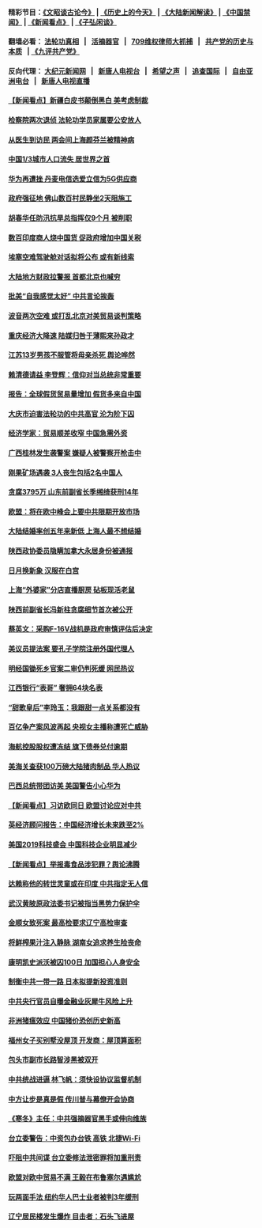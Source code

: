 #### 精彩节目：[《文昭谈古论今》](http://134.209.198.168/wenzhao) | [《历史上的今天》](http://134.209.198.168/today-in-history) | [《大陆新闻解读》](http://134.209.198.168/ntdtv-comedy) | [《中国禁闻》](http://134.209.198.168/ntdtv-news) | [《新闻看点》](http://134.209.198.168/news-insight) | [《子弘闲谈》](http://134.209.198.168/zihongxiantan/) 

  #### 翻墙必看： [法轮功真相](http://134.209.198.168:10000/videos/truth.html) &nbsp;&nbsp;|&nbsp;&nbsp; [活摘器官](http://134.209.198.168:10000/videos/res/Organs/) &nbsp;&nbsp;|&nbsp;&nbsp; [709维权律师大抓捕](http://134.209.198.168:10000/videos/709/) &nbsp;&nbsp;|&nbsp;&nbsp; [共产党的历史与本质](http://134.209.198.168:10000/videos/jiuping/) &nbsp;&nbsp;| [《九评共产党》](http://134.209.198.168:10000/videos/jiuping/) 

#### 反向代理： [大纪元新闻网](http://134.209.198.168:10080/) &nbsp;&nbsp;|&nbsp;&nbsp; [新唐人电视台](http://134.209.198.168:8000/) &nbsp;&nbsp;|&nbsp;&nbsp; [希望之声](http://134.209.198.168:8200/) &nbsp;&nbsp;|&nbsp;&nbsp; [追查国际](http://134.209.198.168:10010/) &nbsp;&nbsp;|&nbsp;&nbsp; [自由亚洲电台](http://134.209.198.168:9800/) &nbsp;&nbsp;|&nbsp;&nbsp; [新唐人电视直播](http://134.209.198.168/) 

#### [【新闻看点】新疆白皮书颠倒黑白 美考虑制裁](../pages/nsc413/n11125158.md?t=03191837) 

#### [检察院两次退侦 法轮功学员家属要公安放人](../pages/nsc413/n11120175.md?t=03191837) 

#### [从医生到访民 两会间上海颜芬兰被精神病](../pages/nsc413/n11124866.md?t=03191837) 

#### [中国1/3城市人口流失 居世界之首](../pages/nsc413/n11124913.md?t=03191837) 

#### [华为再遭挫 丹麦电信选爱立信为5G供应商](../pages/nsc413/n11124838.md?t=03191837) 

#### [政府强征地 佛山数百村民静坐2天阻施工](../pages/nsc413/n11124182.md?t=03191837) 

#### [胡春华任防汛抗旱总指挥仅9个月 被削职](../pages/nsc413/n11124626.md?t=03191837) 

#### [数百印度商人烧中国货 促政府增加中国关税](../pages/nsc413/n11124571.md?t=03191837) 

#### [埃塞空难驾驶舱对话拟将公布 或有新线索](../pages/nsc413/n11124659.md?t=03191837) 

#### [大陆地方财政拉警报 首都北京也喊穷](../pages/nsc413/n11123643.md?t=03191837) 

#### [批美“自我感觉太好” 中共言论挨轰](../pages/nsc413/n11124588.md?t=03191837) 

#### [波音两次空难 或打乱北京对美贸易谈判策略](../pages/nsc413/n11124570.md?t=03191837) 

#### [重庆经济大降速 陆媒归咎于薄熙来孙政才](../pages/nsc413/n11122648.md?t=03191837) 

#### [江苏13岁男孩不服管将母亲杀死 舆论哗然](../pages/nsc413/n11124262.md?t=03191837) 

#### [赖清德请益 李登辉：信仰对当总统非常重要](../pages/nsc413/n11124425.md?t=03191837) 

#### [报告：全球假货贸易量增加 假货多来自中国](../pages/nsc413/n11124186.md?t=03191837) 


#### [大庆市迫害法轮功的中共高官 沦为阶下囚](../pages/nsc413/n11121901.md?t=03191837) 

#### [经济学家：贸易顺差收窄 中国急需外资](../pages/nsc413/n11124104.md?t=03191837) 

#### [广西桂林发生袭警案 嫌疑人被警察开枪击中](../pages/nsc413/n11124273.md?t=03191837) 

#### [刚果矿场遇袭 3人丧生包括2名中国人](../pages/nsc413/n11124335.md?t=03191837) 

#### [贪腐3795万 山东前副省长季缃绮获刑14年](../pages/nsc413/n11124145.md?t=03191837) 

#### [欧盟：将在欧中峰会上要中共限期开放市场](../pages/nsc413/n11124114.md?t=03191837) 

#### [大陆结婚率创五年来新低 上海人最不想结婚](../pages/nsc413/n11123634.md?t=03191837) 

#### [陕西政协委员隐瞒加拿大永居身份被通报](../pages/nsc413/n11123747.md?t=03191837) 

#### [日月换新象 汉服在白宫](../pages/nsc413/n11119778.md?t=03191837) 

#### [上海“外婆家”分店直播厨房 砧板现活老鼠](../pages/nsc413/n11123771.md?t=03191837) 

#### [陕西前副省长冯新柱贪腐细节首次被公开](../pages/nsc413/n11123784.md?t=03191837) 

#### [蔡英文：采购F-16V战机是政府审慎评估后决定](../pages/nsc413/n11123930.md?t=03191837) 

#### [美议员提法案 要孔子学院注册外国代理人](../pages/nsc413/n11123437.md?t=03191837) 

#### [明经国锄死乡官案二审仍判死缓 网民热议](../pages/nsc413/n11123544.md?t=03191837) 

#### [江西银行“表哥” 奢拥64块名表](../pages/nsc413/n11123389.md?t=03191837) 

#### [“甜歌皇后”李玲玉：我跟甜一点关系都没有](../pages/nsc413/n11122828.md?t=03191837) 

#### [百亿争产案风波再起 央视女主播称遭死亡威胁](../pages/nsc413/n11123337.md?t=03191837) 

#### [海航控股股权遭冻结 旗下债券兑付逾期](../pages/nsc413/n11123590.md?t=03191837) 

#### [美海关查获100万磅大陆猪肉制品 华人热议](../pages/nsc413/n11122738.md?t=03191837) 

#### [巴西总统带团访美 美国警告小心华为](../pages/nsc413/n11123069.md?t=03191837) 

#### [【新闻看点】习访欧同日 欧盟讨论应对中共](../pages/nsc413/n11122515.md?t=03191837) 

#### [英经济顾问报告：中国经济增长未来跌至2%](../pages/nsc413/n11122626.md?t=03191837) 

#### [美国2019科技盛会 中国科技企业明显减少](../pages/nsc413/n11122071.md?t=03191837) 

#### [【新闻看点】举报毒食品涉犯罪？舆论沸腾](../pages/nsc413/n11122280.md?t=03191837) 

#### [达赖称他的转世灵童或在印度 中共指定无人信](../pages/nsc413/n11122771.md?t=03191837) 

#### [武汉黄陂原政法委书记被指当黑势力保护伞](../pages/nsc413/n11122733.md?t=03191837) 

#### [金顺女致死案 最高检要求辽宁高检审查](../pages/nsc413/n11120005.md?t=03191837) 

#### [将鲜榨果汁注入静脉 湖南女追求养生险丧命](../pages/nsc413/n11122431.md?t=03191837) 

#### [康明凯史派沃被囚100日 加国担心人身安全](../pages/nsc413/n11122439.md?t=03191837) 

#### [制衡中共一带一路 日本拟提新投资准则](../pages/nsc413/n11122518.md?t=03191837) 

#### [中共央行官员自曝金融业灰犀牛风险上升](../pages/nsc413/n11122275.md?t=03191837) 

#### [非洲猪瘟效应 中国猪价恐创历史新高](../pages/nsc413/n11122057.md?t=03191837) 

#### [福州女子买别墅没屋顶 开发商：屋顶算面积](../pages/nsc413/n11122516.md?t=03191837) 

#### [包头市副市长路智涉黑被双开](../pages/nsc413/n11122401.md?t=03191837) 

#### [中共统战进逼 林飞帆：须快设协议监督机制](../pages/nsc413/n11122143.md?t=03191837) 

#### [中方让步是真是假 传川普与幕僚开会协商](../pages/nsc413/n11122251.md?t=03191837) 

#### [《寒冬》主任：中共强摘器官黑手或伸向维族](../pages/nsc413/n11121751.md?t=03191837) 

#### [台立委警告：中资包办台铁 高铁 北捷Wi-Fi](../pages/nsc413/n11122129.md?t=03191837) 

#### [吓阻中共间谍 台立委修法泄密罪将加重刑责](../pages/nsc413/n11122112.md?t=03191837) 

#### [欧盟对欧中贸易不满 王毅在布鲁塞尔遇尴尬](../pages/nsc413/n11122031.md?t=03191837) 


#### [玩两面手法 纽约华人巴士业者被判3年缓刑](../pages/nsc413/n11121897.md?t=03191837) 

#### [辽宁居民楼发生爆炸 目击者：石头飞进屋](../pages/nsc413/n11121729.md?t=03191837) 

